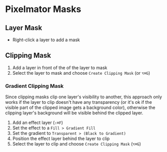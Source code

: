 # Pixelmator Masks

## Layer Mask

- Right-click a layer to add a mask

## Clipping Mask

1. Add a layer in front of the of the layer to mask
2. Select the layer to mask and choose `Create Clipping Mask` (or `⌥⌘G`) 

### Gradient Clipping Mask

Since clipping masks clip one layer's visibility to another, this approach only works if the layer to clip doesn't have any transparency (or it's ok if the visible part of the clipped image gets a background color), otherwise the clipping layer's background will be visible behind the clipped layer.

1. Add an effect layer (`⇧⌘F`)
2. Set the effect to a `Fill > Gradient Fill`
3. Set the gradient to `Transparent > (Black to Gradient)`
4. Position the effect layer behind the layer to clip
4. Select the layer to clip and choose `Create Clipping Mask` (`⌥⌘G`)
